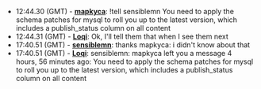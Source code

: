* <a id="12:44.30">12:44.30 (GMT)</a> - __[mapkyca](https://github.com/mapkyca)__: !tell sensiblemn You need to apply the schema patches for mysql to roll you up to the latest version, which includes a publish_status column on all content
* <a id="12:44.31">12:44.31 (GMT)</a> - __[Loqi](https://github.com/Loqi)__: Ok, I'll tell them that when I see them next
* <a id="17:40.51">17:40.51 (GMT)</a> - __[sensiblemn](https://github.com/sensiblemn)__: thanks mapkyca: i didn't know about that
* <a id="17:40.51">17:40.51 (GMT)</a> - __[Loqi](https://github.com/Loqi)__: sensiblemn: mapkyca left you a message 4 hours, 56 minutes ago: You need to apply the schema patches for mysql to roll you up to the latest version, which includes a publish_status column on all content
